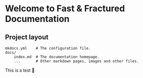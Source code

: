 # Welcome to Fast & Fractured Documentation

## Project layout

    mkdocs.yml    # The configuration file.
    docs/
        index.md  # The documentation homepage.
        ...       # Other markdown pages, images and other files.

This is a test :eyes: